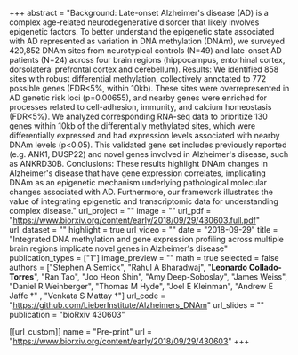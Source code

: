 +++
abstract = "Background: Late-onset Alzheimer's disease (AD) is a complex age-related neurodegenerative disorder that likely involves epigenetic factors. To better understand the epigenetic state associated with AD represented as variation in DNA methylation (DNAm), we surveyed 420,852 DNAm sites from neurotypical controls (N=49) and late-onset AD patients (N=24) across four brain regions (hippocampus, entorhinal cortex, dorsolateral prefrontal cortex and cerebellum). Results: We identified 858 sites with robust differential methylation, collectively annotated to 772 possible genes (FDR<5%, within 10kb). These sites were overrepresented in AD genetic risk loci (p=0.00655), and nearby genes were enriched for processes related to cell-adhesion, immunity, and calcium homeostasis (FDR<5%). We analyzed corresponding RNA-seq data to prioritize 130 genes within 10kb of the differentially methylated sites, which were differentially expressed and had expression levels associated with nearby DNAm levels (p<0.05). This validated gene set includes previously reported (e.g. ANK1, DUSP22) and novel genes involved in Alzheimer's disease, such as ANKRD30B. Conclusions: These results highlight DNAm changes in Alzheimer's disease that have gene expression correlates, implicating DNAm as an epigenetic mechanism underlying pathological molecular changes associated with AD. Furthermore, our framework illustrates the value of integrating epigenetic and transcriptomic data for understanding complex disease."
url_project = ""
image = ""
url_pdf = "https://www.biorxiv.org/content/early/2018/09/29/430603.full.pdf"
url_dataset = ""
highlight = true
url_video = ""
date = "2018-09-29"
title = "Integrated DNA methylation and gene expression profiling across multiple brain regions implicate novel genes in Alzheimer's disease"
publication_types = ["1"]
image_preview = ""
math = true
selected = false
authors = ["Stephen A Semick", "Rahul A Bharadwaj", "__Leonardo Collado-Torres__", "Ran Tao", "Joo Heon Shin", "Amy Deep-Soboslay", "James Weiss", "Daniel R Weinberger", "Thomas M Hyde", "Joel E Kleinman", "Andrew E Jaffe &dagger;" , "Venkata S Mattay &dagger;"]
url_code = "https://github.com/LieberInstitute/Alzheimers_DNAm"
url_slides = ""
publication = "bioRxiv 430603"

[[url_custom]]
    name = "Pre-print"
    url = "https://www.biorxiv.org/content/early/2018/09/29/430603"
+++

